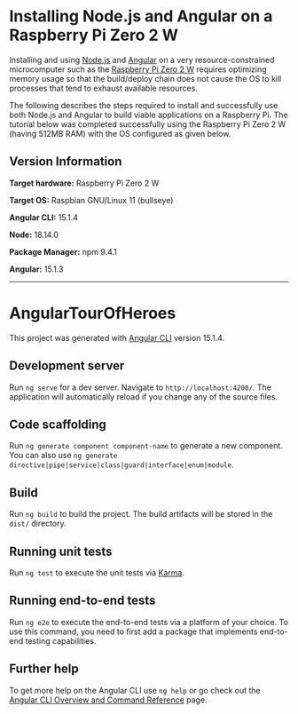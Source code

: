 # Installing Node.js and Angular on a Raspberry Pi Zero 2 W

Installing and using [Node.js](https://nodejs.org/en/) and [Angular](https://angular.io/) on a very resource-constrained microcomputer such as the [Raspberry Pi Zero 2 W](https://www.raspberrypi.com/products/raspberry-pi-zero-2-w/) requires optimizing memory usage so that the build/deploy chain does not cause the OS to kill processes that tend to exhaust available resources.

The following describes the steps required to install and successfully use both Node.js and Angular to build viable applications on a Raspberry Pi. The tutorial below was completed successfully using the Raspberry Pi Zero 2 W (having 512MB RAM) with the OS configured as given below.

## Version Information

**Target hardware:** Raspberry Pi Zero 2 W

**Target OS:** Raspbian GNU/Linux 11 (bullseye)

**Angular CLI:** 15.1.4

**Node:** 18.14.0

**Package Manager:** npm 9.4.1

**Angular:** 15.1.3

<hr>

# AngularTourOfHeroes

This project was generated with [Angular CLI](https://github.com/angular/angular-cli) version 15.1.4.

## Development server

Run `ng serve` for a dev server. Navigate to `http://localhost:4200/`. The application will automatically reload if you change any of the source files.

## Code scaffolding

Run `ng generate component component-name` to generate a new component. You can also use `ng generate directive|pipe|service|class|guard|interface|enum|module`.

## Build

Run `ng build` to build the project. The build artifacts will be stored in the `dist/` directory.

## Running unit tests

Run `ng test` to execute the unit tests via [Karma](https://karma-runner.github.io).

## Running end-to-end tests

Run `ng e2e` to execute the end-to-end tests via a platform of your choice. To use this command, you need to first add a package that implements end-to-end testing capabilities.

## Further help

To get more help on the Angular CLI use `ng help` or go check out the [Angular CLI Overview and Command Reference](https://angular.io/cli) page.
